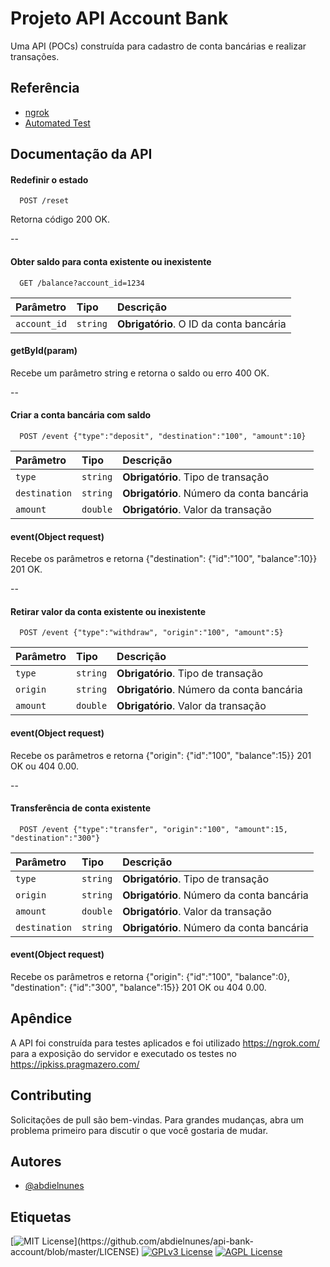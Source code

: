 
# Projeto API Account Bank

Uma API (POCs) construída para cadastro de conta bancárias e realizar transações.

## Referência

- [ngrok](https://ngrok.com/)
- [Automated Test](https://ipkiss.pragmazero.com/)

## Documentação da API

#### Redefinir o estado

```http
  POST /reset
```

Retorna código 200 OK.

--
#### Obter saldo para conta existente ou inexistente

```http
  GET /balance?account_id=1234
```

| Parâmetro   | Tipo       | Descrição                                   |
| :---------- | :--------- | :------------------------------------------ |
| `account_id`      | `string` | **Obrigatório**. O ID da conta bancária |

#### getById(param)

Recebe um parâmetro string e retorna o saldo ou erro 400 OK.

--
#### Criar a conta bancária com saldo

```http
  POST /event {"type":"deposit", "destination":"100", "amount":10}
```

| Parâmetro   | Tipo       | Descrição                           |
| :---------- | :--------- | :---------------------------------- |
| `type` | `string` | **Obrigatório**. Tipo de transação |
| `destination` | `string` | **Obrigatório**. Número da conta bancária |
| `amount` | `double` | **Obrigatório**. Valor da transação |

#### event(Object request)

Recebe os parâmetros e retorna {"destination": {"id":"100", "balance":10}} 201 OK.

--
#### Retirar valor da conta existente ou inexistente

```http
  POST /event {"type":"withdraw", "origin":"100", "amount":5}
```

| Parâmetro   | Tipo       | Descrição                                   |
| :---------- | :--------- | :------------------------------------------ |
| `type`      | `string` | **Obrigatório**. Tipo de transação |
| `origin` | `string` | **Obrigatório**. Número da conta bancária |
| `amount` | `double` | **Obrigatório**. Valor da transação |

#### event(Object request)

Recebe os parâmetros e retorna {"origin": {"id":"100", "balance":15}} 201 OK ou 404 0.00.

--
#### Transferência de conta existente

```http
  POST /event {"type":"transfer", "origin":"100", "amount":15, "destination":"300"}
```

| Parâmetro   | Tipo       | Descrição                                   |
| :---------- | :--------- | :------------------------------------------ |
| `type`      | `string` | **Obrigatório**. Tipo de transação |
| `origin` | `string` | **Obrigatório**. Número da conta bancária |
| `amount` | `double` | **Obrigatório**. Valor da transação |
| `destination` | `string` | **Obrigatório**. Número da conta bancária |

#### event(Object request)

Recebe os parâmetros e retorna {"origin": {"id":"100", "balance":0}, "destination": {"id":"300", "balance":15}} 201 OK ou 404 0.00.

## Apêndice

A API foi construída para testes aplicados e foi utilizado https://ngrok.com/ para a exposição do servidor e executado os testes no https://ipkiss.pragmazero.com/

## Contributing
Solicitações de pull são bem-vindas. Para grandes mudanças, abra um problema primeiro para discutir o que você gostaria de mudar.
## Autores

- [@abdielnunes](https://www.github.com/abdielnunes)


## Etiquetas

[![MIT License](https://img.shields.io/apm/l/atomic-design-ui.svg?)](https://github.com/abdielnunes/api-bank-account/blob/master/LICENSE)
[![GPLv3 License](https://img.shields.io/badge/License-GPL%20v3-yellow.svg)](https://opensource.org/licenses/)
[![AGPL License](https://img.shields.io/badge/license-AGPL-blue.svg)](http://www.gnu.org/licenses/agpl-3.0)
